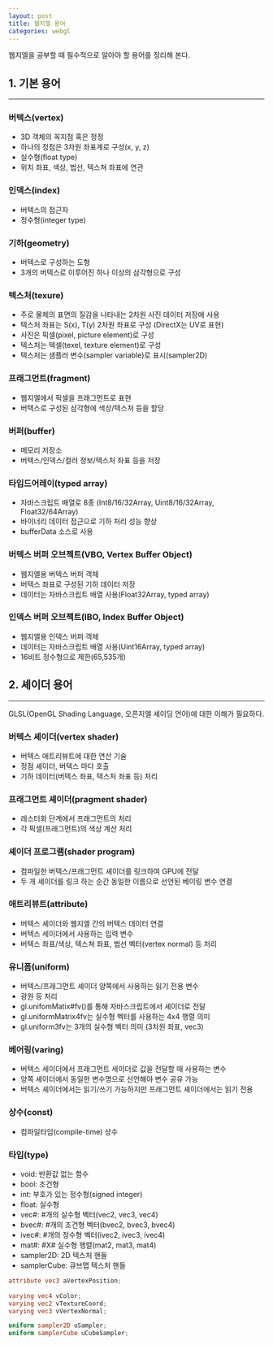 ```yaml
---
layout: post
title: 웹지엘 용어
categories: webgl
---
```


웹지엘을 공부할 때 필수적으로 알아야 할 용어를 정리해 본다.

## 1. 기본 용어

---

### 버텍스(vertex)
 - 3D 객체의 꼭지점 혹은 정정
 - 하나의 정점은 3차원 좌표계로 구성(x, y, z)
 - 실수형(float type)
 - 위치 좌표, 색상, 법선, 텍스쳐 좌표에 연관

### 인덱스(index)
 - 버텍스의 접근자
 - 정수형(integer type)

### 기하(geometry)
 - 버텍스로 구성하는 도형
 - 3개의 버텍스로 이루어진 하나 이상의 삼각형으로 구성

### 텍스처(texure)
 - 주로 물체의 표면의 질감을 나타내는 2차원 사진 데이터 저장에 사용
 - 텍스처 좌표는 S(x), T(y) 2차원 좌표로 구성 (DirectX는 UV로 표현)
 - 사진은 픽셀(pixel, picture element)로 구성
 - 텍스처는 텍셀(texel, texture element)로 구성
 - 텍스처는 샘플러 변수(sampler variable)로 표시(sampler2D)

### 프래그먼트(fragment)
 - 웹지엘에서 픽셀을 프래그먼트로 표현
 - 버텍스로 구성된 삼각형에 색상/텍스처 등을 할당

### 버퍼(buffer)
 - 메모리 저장소
 - 버텍스/인덱스/컬러 정보/텍스처 좌표 등을 저장

### 타입드어레이(typed array)
 - 자바스크립트 배열로 8종 (Int8/16/32Array, Uint8/16/32Array, Float32/64Array)
 - 바이너리 데이터 접근으로 기하 처리 성능 향상
 - bufferData 소스로 사용

### 버텍스 버퍼 오브젝트(VBO, Vertex Buffer Object)
 - 웹지엘용 버텍스 버퍼 객체
 - 버텍스 좌표로 구성된 기하 데이터 저장
 - 데이터는 자바스크립트 배열 사용(Float32Array, typed array)

### 인덱스 버퍼 오브젝트(IBO, Index Buffer Object)
 - 웹지엘용 인덱스 버퍼 객체
 - 데이터는 자바스크립트 배열 사용(Uint16Array, typed array)
 - 16비트 정수형으로 제한(65,535개)


## 2. 셰이더 용어
---

GLSL(OpenGL Shading Language, 오픈지엘 셰이딩 언어)에 대한 이해가 필요하다.

### 버텍스 셰이더(vertex shader)
 - 버텍스 애트리뷰트에 대한 연산 기술
 - 정점 셰이더, 버텍스 마다 호출
 - 기하 데이터(버텍스 좌표, 텍스처 좌표 등) 처리

### 프래그먼트 셰이더(pragment shader)
 - 레스터화 단계에서 프래그먼트의 처리
 - 각 픽셀(프래그먼트)의 색상 계산 처리

### 셰이더 프로그램(shader program)
 - 컴파일한 버텍스/프래그먼트 셰이더를 링크하여 GPU에 전달
 - 두 개 셰이더를 링크 하는 순간 동일한 이름으로 선언된 베이링 변수 연결

### 애트리뷰트(attribute)
 - 버텍스 셰이더와 웹지엘 간의 버텍스 데이터 연결
 - 버텍스 세이더에서 사용하는 입력 변수
 - 버텍스 좌표/색상, 텍스쳐 좌표, 법선 벡터(vertex normal) 등 처리

### 유니폼(uniform)
 - 버텍스/프래그먼트 셰이더 양쪽에서 사용하는 읽기 전용 변수
 - 광원 등 처리
 - gl.unifomMatix#fv()를 통해 자바스크립트에서 셰이더로 전달
 - gl.uniformMatrix4fv는 실수형 벡터를 사용하는 4x4 행렬 의미
 - gl.uniform3fv는 3개의 실수형 벡터 의미 (3차원 좌표, vec3)

### 베어링(varing)
 - 버텍스 세이더에서 프래그먼트 세이더로 값을 전달할 때 사용하는 변수
 - 양쪽 셰이더에서 동일한 변수명으로 선언해야 변수 공유 가능
 - 버텍스 셰이더에서는 읽기/쓰기 가능하지만 프래그먼트 셰이더에서는 읽기 전용

### 상수(const)
 - 컴파일타임(compile-time) 상수

### 타입(type)
 - void: 반환값 없는 함수
 - bool: 조건형
 - int: 부호가 있는 정수형(signed integer)
 - float: 실수형
 - vec#: #개의 실수형 벡터(vec2, vec3, vec4)
 - bvec#: #개의 조건형 벡터(bvec2, bvec3, bvec4)
 - ivec#: #개의 정수형 벡터(ivec2, ivec3, ivec4)
 - mat#: #X# 실수형 행렬(mat2, mat3, mat4)
 - sampler2D: 2D 텍스처 핸들
 - samplerCube: 큐브맵 텍스처 핸들

``` glsl
attribute vec3 aVertexPosition;
	
varying vec4 vColor;
varying vec2 vTextureCoord;
varying vec3 vVertexNormal;

uniform sampler2D uSampler;
uniform samplerCube uCubeSampler;
```

